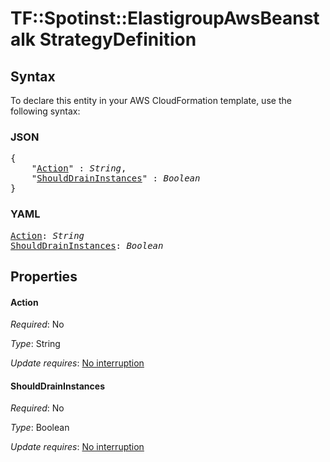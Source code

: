 # TF::Spotinst::ElastigroupAwsBeanstalk StrategyDefinition

## Syntax

To declare this entity in your AWS CloudFormation template, use the following syntax:

### JSON

<pre>
{
    "<a href="#action" title="Action">Action</a>" : <i>String</i>,
    "<a href="#shoulddraininstances" title="ShouldDrainInstances">ShouldDrainInstances</a>" : <i>Boolean</i>
}
</pre>

### YAML

<pre>
<a href="#action" title="Action">Action</a>: <i>String</i>
<a href="#shoulddraininstances" title="ShouldDrainInstances">ShouldDrainInstances</a>: <i>Boolean</i>
</pre>

## Properties

#### Action

_Required_: No

_Type_: String

_Update requires_: [No interruption](https://docs.aws.amazon.com/AWSCloudFormation/latest/UserGuide/using-cfn-updating-stacks-update-behaviors.html#update-no-interrupt)

#### ShouldDrainInstances

_Required_: No

_Type_: Boolean

_Update requires_: [No interruption](https://docs.aws.amazon.com/AWSCloudFormation/latest/UserGuide/using-cfn-updating-stacks-update-behaviors.html#update-no-interrupt)

